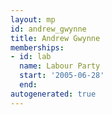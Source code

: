 ```yaml
---
layout: mp
id: andrew_gwynne
title: Andrew Gwynne
memberships:
- id: lab
  name: Labour Party
  start: '2005-06-28'
  end: 
autogenerated: true
---
```

